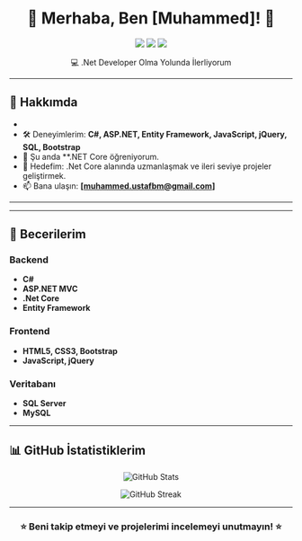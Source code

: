 <h1 align="center">🌟 Merhaba, Ben [Muhammed]! 🌟</h1>

<p align="center">
  <img src="https://img.shields.io/badge/-.Net%20Developer-purple?style=for-the-badge" />
  <img src="https://img.shields.io/badge/-ASP.NET%20MVC-purple?style=for-the-badge" />
  <img src="https://img.shields.io/badge/-Full%20Stack%20Developer-purple?style=for-the-badge" />
</p>

<p align="center">
  💻 .Net Developer Olma Yolunda İlerliyorum
</p>

---

## 🌟 **Hakkımda**

- 
- 🛠️ Deneyimlerim: **C#, ASP.NET, Entity Framework, JavaScript, jQuery, SQL, Bootstrap**
- 🌱 Şu anda **.NET Core öğreniyorum.
- 🎯 Hedefim: .Net Core alanında uzmanlaşmak ve ileri seviye projeler geliştirmek.
- 📫 Bana ulaşın: **[muhammed.ustafbm@gmail.com]**

---



---

## 🌟 **Becerilerim**

### Backend
- **C#**
- **ASP.NET MVC**
- **.Net Core**
- **Entity Framework**

### Frontend
- **HTML5, CSS3, Bootstrap**
- **JavaScript, jQuery**

### Veritabanı
- **SQL Server**
- **MySQL**

---

## 📊 **GitHub İstatistiklerim**

<p align="center">
  <img src="https://github-readme-stats.vercel.app/api?username=kullaniciadi&show_icons=true&theme=tokyonight" alt="GitHub Stats" />
</p>
<p align="center">
  <img src="https://github-readme-streak-stats.herokuapp.com?user=kullaniciadi&theme=tokyonight" alt="GitHub Streak" />
</p>

---



<h3 align="center">⭐️ Beni takip etmeyi ve projelerimi incelemeyi unutmayın! ⭐️</h3>
